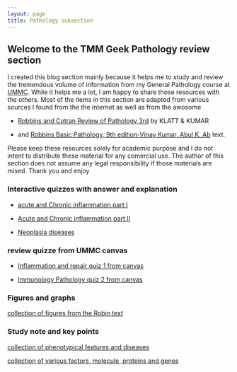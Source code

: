 ```yaml
---
layout: page
title: Pathology subsection
---
```


## Welcome to the TMM Geek Pathology review section

I created this blog section mainly because it helps me to study and review the tremendous volume of information from my General 
Pathology course at [UMMC](https://www.umc.edu). While it helps me a lot, I am happy to share those resources with the others. Most of the items in this section are adapted from various sources I found from the the internet as well as from the awosome 

* [Robbins and Cotran Review of Pathology 3rd](http://www.amazon.com/Robbins-Cotran-Review-Pathology-ebook/dp/B004HD4UAM/ref=mt_kindle?_encoding=UTF8&me=) by KLATT & KUMAR 

* and [Robbins Basic Pathology, 9th edition-Vinay Kumar, Abul K. Ab](http://www.amazon.com/Robbins-Basic-Pathology-STUDENT-CONSULT/dp/1437717810) text. 

Please keep these resources solely for academic purpose and I do not intent to distribute these material for any comercial use. The 
author of this section does not assume any legal responsibility if those materials are mised. Thank you and enjoy 


### Interactive quizzes with answer and explanation

* [acute and Chronic inflammation part I](https://dl.dropboxusercontent.com/u/49272502/test/index.html)

* [Acute and Chronic inflammation part II](https://dl.dropboxusercontent.com/u/49272502/pathology%20quiz%20slide%202015%20fall/quiz%202/index.html)

* [Neoplasia diseases](https://dl.dropboxusercontent.com/u/49272502/pathology%20quiz%20slide%202015%20fall/Neoplasia/index.html)

### review quizze from UMMC canvas

* [Inflammation and repair quiz 1 from canvas](http://jizongl.github.io/pathology/2015/09/06/pathology-quiz-1/)

* [Immunology Pathology quiz 2 from canvas](http://jizongl.github.io/pathology/2015/09/06/pathology-quiz-2/)


### Figures and graphs

[collection of figures from the Robin text](http://jizongl.github.io/pathology/2015/09/04/pathology-review-4/)

### Study note and key points

[collection of phenotypical features and diseases](http://jizongl.github.io/pathology/2015/09/04/pathology-review-2/)

[collection of various factors, molecule, proteins and genes](http://jizongl.github.io/pathology/2015/09/04/pathology-review-1/)